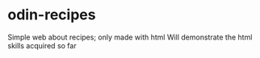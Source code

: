 # odin-recipes
Simple web about recipes; only made with html
Will demonstrate the html skills acquired so far